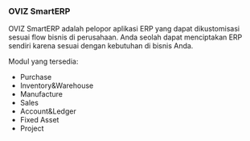 ### OVIZ SmartERP
OVIZ SmartERP adalah pelopor aplikasi ERP yang dapat dikustomisasi sesuai flow bisnis di perusahaan.
Anda seolah dapat menciptakan ERP sendiri karena sesuai dengan kebutuhan di bisnis Anda.

Modul yang tersedia:

- Purchase
- Inventory&Warehouse
- Manufacture
- Sales
- Account&Ledger
- Fixed Asset
- Project
